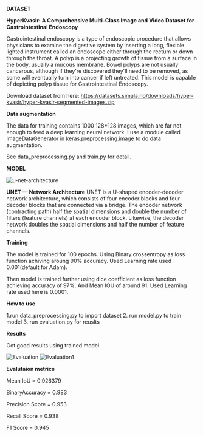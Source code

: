 

**DATASET**

**HyperKvasir: A Comprehensive Multi-Class Image and Video Dataset for Gastrointestinal Endoscopy**

Gastrointestinal endoscopy is a type of endoscopic procedure that allows physicians to examine the digestive system by inserting a long, flexible lighted instrument called an endoscope either through the rectum or down through the throat.
A polyp is a projecting growth of tissue from a surface in the body, usually a mucous membrane. Bowel polyps are not usually cancerous, although if they're discovered they'll need to be removed, as some will eventually turn into cancer if left untreated.
This model is capable of depicting polyp tissue for Gastrointestinal Endoscopy. 

Download dataset from here: https://datasets.simula.no/downloads/hyper-kvasir/hyper-kvasir-segmented-images.zip

**Data augmentation**

The data for training contains 1000 128*128 images, which are far not enough to feed a deep learning neural network. I use a module called ImageDataGenerator in keras.preprocessing.image to do data augmentation.

See data_preprocessing.py and train.py for detail.

**MODEL**

![u-net-architecture](https://github.com/GabruAru/Medical-Image-Segmentation/assets/84130891/067ca172-27d6-449b-9ed9-97dd0faee096)


**UNET — Network Architecture**
UNET is a U-shaped encoder-decoder network architecture, which consists of four encoder blocks and four decoder blocks that are connected via a bridge. The encoder network (contracting path) half the spatial dimensions and double the number of filters (feature channels) at each encoder block. Likewise, the decoder network doubles the spatial dimensions and half the number of feature channels.


**Training**

The model is trained for 100 epochs. Using Binary crossentropy as loss function achiving aroung 90% accuracy. Used Learning rate used 0.001(default for Adam).

Then model is trained further using dice coefficient as loss function achieving accuracy of 97%. And Mean IOU of around 91. Used Learning rate used here is 0.0001.


**How to use**

1.run data_preprocessing.py to import dataset
2. run model.py to train model 
3. run evaluation.py for reuslts


**Results**

Got good results using trained model.

![Evaluation](https://github.com/GabruAru/Medical-Image-Segmentation/assets/84130891/79ba60c4-641d-462f-b115-fd44ea082104)
![Evaluation1](https://github.com/GabruAru/Medical-Image-Segmentation/assets/84130891/ffe6bf09-819b-4e47-aa5f-06e5503ffc71)


**Evalutaion metrics**

Mean IoU = 0.926379

BinaryAccuracy = 0.983

Precision Score = 0.953

Recall Score = 0.938

F1 Score = 0.945
